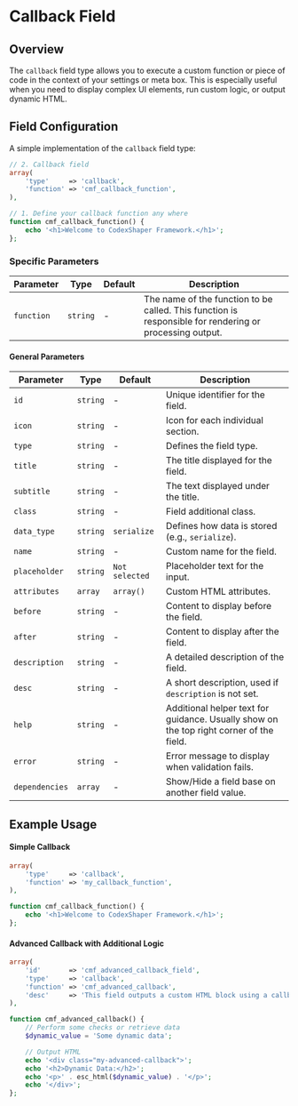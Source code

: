 # Callback Field

## Overview
The `callback` field type allows you to execute a custom function or piece of code in the context of your settings or meta box. This is especially useful when you need to display complex UI elements, run custom logic, or output dynamic HTML.

## Field Configuration
A simple implementation of the `callback` field type:

```php
// 2. Callback field
array(
    'type'     => 'callback',
    'function' => 'cmf_callback_function',
),

// 1. Define your callback function any where
function cmf_callback_function() {
    echo '<h1>Welcome to CodexShaper Framework.</h1>';
};
```

### Specific Parameters

| Parameter   | Type        | Default       | Description |
|-------------|-------------|---------------|-------------|
| `function`  | `string`    | -             | The name of the function to be called. This function is responsible for rendering or processing output. |

#### General Parameters
| Parameter         | Type      | Default           | Description |
|-------------------|-----------|-------------------|-------------|
| `id`              | `string`  | -                 | Unique identifier for the field. |
| `icon`            | `string`  | -                 | Icon for each individual section. |
| `type`            | `string`  | -                 | Defines the field type. |
| `title`           | `string`  | -                 | The title displayed for the field. |
| `subtitle`        | `string`  | -                 | The text displayed under the title. |
| `class`           | `string`  | -                 | Field additional class. |
| `data_type`       | `string`  | `serialize`       | Defines how data is stored (e.g., `serialize`). |
| `name`            | `string`  | -                 | Custom name for the field. |
| `placeholder`     | `string`  | `Not selected`    | Placeholder text for the input. |
| `attributes`      | `array`   | `array()`         | Custom HTML attributes. |
| `before`          | `string`  | -                 | Content to display before the field. |
| `after`           | `string`  | -                 | Content to display after the field. |
| `description`     | `string`  | -                 | A detailed description of the field. |
| `desc`            | `string`  | -                 | A short description, used if `description` is not set. |
| `help`            | `string`  | -                 | Additional helper text for guidance. Usually show on the top right corner of the field. |
| `error`           | `string`  | -                 | Error message to display when validation fails. |
| `dependencies`    | `array`   | -                 | Show/Hide a field base on another field value. |

## Example Usage

#### Simple Callback
```php
array(
    'type'     => 'callback',
    'function' => 'my_callback_function',
),

function cmf_callback_function() {
    echo '<h1>Welcome to CodexShaper Framework.</h1>';
};
```

#### Advanced Callback with Additional Logic
```php
array(
    'id'       => 'cmf_advanced_callback_field',
    'type'     => 'callback',
    'function' => 'cmf_advanced_callback',
    'desc'     => 'This field outputs a custom HTML block using a callback function.',
),

function cmf_advanced_callback() {
    // Perform some checks or retrieve data
    $dynamic_value = 'Some dynamic data';

    // Output HTML
    echo '<div class="my-advanced-callback">';
    echo '<h2>Dynamic Data:</h2>';
    echo '<p>' . esc_html($dynamic_value) . '</p>';
    echo '</div>';
};
```